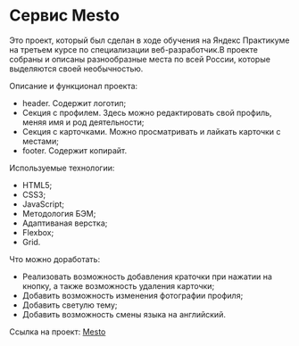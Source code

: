 # Сервис Mesto

Это проект, который был сделан в ходе обучения на Яндекс Практикуме на третьем курсе по специализации веб-разработчик.В проекте собраны и описаны разнообразные места по всей России, которые выделяются своей необычностью.

Описание и функционал проекта:
* header. Содержит логотип;
* Секция с профилем. Здесь можно редактировать свой профиль, меняя имя и род деятельности;
* Секция с карточками. Можно просматривать и лайкать карточки с местами;
* footer. Содержит копирайт.

Используемые технологии:
* HTML5;
* CSS3;
* JavaScript;
* Методология БЭМ;
* Адаптиваная верстка;
* Flexbox;
* Grid.

Что можно доработать:
* Реализовать возможность добавления краточки при нажатии на кнопку, а также возможность удаления карточки;
* Добавить возможность изменения фотографии профиля;
* Добавить светулю тему;
* Добавить возможность смены языка на английский.

Ссылка на проект: [Mesto](/ "Перейти")
